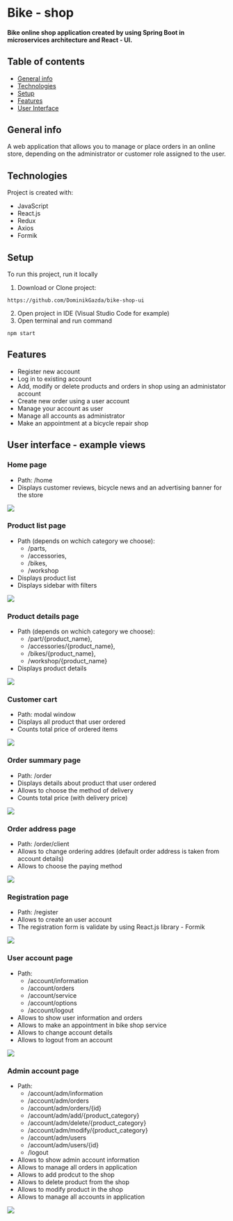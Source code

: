 # Bike - shop 
#### Bike online shop application created by using Spring Boot in microservices architecture and React - UI. 
## Table of contents
* [General info](#general-info)
* [Technologies](#technologies)
* [Setup](#setup)
* [Features](#Features)
* [User Interface](user-interface--example-views)

## General info
A web application that allows you to manage or place orders in an online store, depending on the administrator or customer role assigned to the user.

## Technologies
Project is created with:
* JavaScript
* React.js
* Redux
* Axios
* Formik

## Setup
To run this project, run it locally

1. Download or Clone project:
```
https://github.com/DominikGazda/bike-shop-ui
```
2. Open project in IDE (Visual Studio Code for example)
3. Open terminal and run command
```
npm start
```
## Features
* Register new account
* Log in to existing account
* Add, modify or delete products and orders in shop using an administator account
* Create new order using a user account
* Manage your account as user
* Manage all accounts as administrator
* Make an appointment at a bicycle repair shop

## User interface - example views
### Home page
* Path: /home
* Displays customer reviews, bicycle news and an advertising banner for the store
<img src = "https://github.com/DominikGazda/bike-shop-ui/blob/develop/images/home.png" />

### Product list page
* Path (depends on wchich category we choose): 
    - /parts,
    - /accessories,
    - /bikes,
    - /workshop 
* Displays product list
* Displays sidebar with filters
<img src = "https://github.com/DominikGazda/bike-shop-ui/blob/develop/images/parts.png" />

### Product details page
* Path (depends on wchich category we choose): 
    - /part/{product_name}, 
    - /accessories/{product_name},
    - /bikes/{product_name}, 
    - /workshop/{product_name} 
* Displays product details
<img src = "https://github.com/DominikGazda/bike-shop-ui/blob/develop/images/details.png" />

### Customer cart
* Path: modal window
* Displays all product that user ordered
* Counts total price of ordered items
<img src = "https://github.com/DominikGazda/bike-shop-ui/blob/develop/images/cart.png" />

### Order summary page
* Path: /order
* Displays details about product that user ordered
* Allows to choose the method of delivery
* Counts total price (with delivery price)
<img src = "https://github.com/DominikGazda/bike-shop-ui/blob/develop/images/order-summary.png" />

### Order address page
* Path: /order/client
* Allows to change ordering addres (default order address is taken from account details)
* Allows to choose the paying method
<img src = "https://github.com/DominikGazda/bike-shop-ui/blob/develop/images/order-details.png" />

### Registration page
* Path: /register
* Allows to create an user account
* The registration form is validate by using React.js library - Formik
<img src = "https://github.com/DominikGazda/bike-shop-ui/blob/develop/images/registration.png" />

### User account page
* Path: 
    - /account/information
    - /account/orders
    - /account/service
    - /account/options
    - /account/logout
* Allows to show user information and orders
* Allows to make an appointment in bike shop service
* Allows to change account details
* Allows to logout from an account
<img src = "https://github.com/DominikGazda/bike-shop-ui/blob/develop/images/user.png" />

### Admin account page
* Path: 
    - /account/adm/information
    - /account/adm/orders
    - /account/adm/orders/{id}
    - /account/adm/add/{product_category}
    - /account/adm/delete/{product_category}
    - /account/adm/modify/{product_category}
    - /account/adm/users
    - /account/adm/users/{id}
    - /logout
* Allows to show admin account information
* Allows to manage all orders in application
* Allows to add prodcut to the shop
* Allows to delete product from the shop
* Allows to modify product in the shop
* Allows to manage all accounts in application
<img src = "https://github.com/DominikGazda/bike-shop-ui/blob/develop/images/admin.png" />

